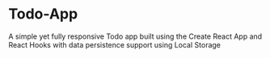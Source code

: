 # Todo-App

A simple yet fully responsive Todo app built using the Create React App and React Hooks with data persistence support using Local Storage
